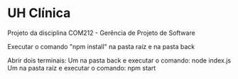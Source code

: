 # UH Clínica
Projeto da disciplina COM212 - Gerência de Projeto de Software

Executar o comando "npm install" na pasta raíz e na pasta back

Abrir dois terminais: Um na pasta back e executar o comando: node index.js
                      Um na pasta raíz e executar o comando: npm start
